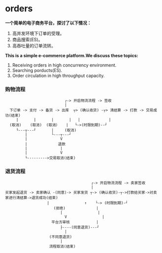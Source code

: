 # orders
**一个简单的电子商务平台，探讨了以下情况：**
1. 高并发环境下订单的受理。
2. 商品搜索(ES)。
3. 高吞吐量的订单流转。  

**This is a simple e-commerce platform.We discuss these topics:**
1. Receiving orders in high concurrency environment.
2. Searching porducts(ES).
3. Order circulation in high throughput capacity.

### 购物流程
```
                           ┌-> 开启物流流程 -> 签收
                           | 
  下订单 -> 支付 -> 备货 -> 出库  ┬> (确认收货) -┬> 清结算 -> 打款 -> 交易成功(结束) 
     |       |       |       |   |             |
  (取消)    (取消)  (取消）   |   └->(时限到期)--┘
     └---┬---┘       |     (取消) 
         |           └---┬---┘
         |               V 
         |              退款
         |               |
         |               V
         └--------->交易取消(结束)
```

### 退货流程
```
                                       ┌-> 开启物流流程 -> 卖家签收
                                       |
买家发起退货 -> 卖家确认 -(同意)-> 买家发货 ┬-> (确认收货)-┬->打款给买家->对卖家进行清结算->退货成功(结束) 
                   |                ↑    └-> (时限到期)-┘
			          (拒绝)              |
			             |                |
				           V                |
			         平台方审核            |
			             ├----(同意退货)---┘
				           |
			        (不同意退货)
			             |
			        流程取消(结束)
  ```

